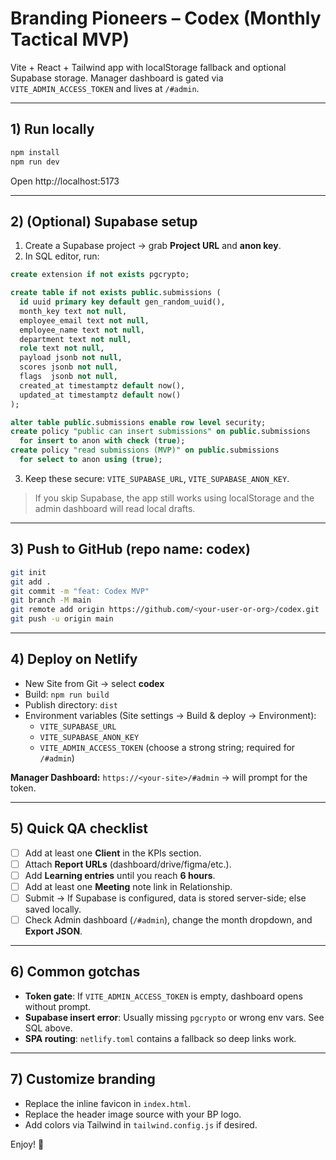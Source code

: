 # Branding Pioneers – Codex (Monthly Tactical MVP)

Vite + React + Tailwind app with localStorage fallback and optional Supabase storage.
Manager dashboard is gated via `VITE_ADMIN_ACCESS_TOKEN` and lives at `/#admin`.

---

## 1) Run locally
```bash
npm install
npm run dev
```
Open http://localhost:5173

---

## 2) (Optional) Supabase setup
1. Create a Supabase project → grab **Project URL** and **anon key**.
2. In SQL editor, run:
```sql
create extension if not exists pgcrypto;

create table if not exists public.submissions (
  id uuid primary key default gen_random_uuid(),
  month_key text not null,
  employee_email text not null,
  employee_name text not null,
  department text not null,
  role text not null,
  payload jsonb not null,
  scores jsonb not null,
  flags  jsonb not null,
  created_at timestamptz default now(),
  updated_at timestamptz default now()
);

alter table public.submissions enable row level security;
create policy "public can insert submissions" on public.submissions
  for insert to anon with check (true);
create policy "read submissions (MVP)" on public.submissions
  for select to anon using (true);
```
3. Keep these secure: `VITE_SUPABASE_URL`, `VITE_SUPABASE_ANON_KEY`.

> If you skip Supabase, the app still works using localStorage and the admin dashboard will read local drafts.

---

## 3) Push to GitHub (repo name: codex)
```bash
git init
git add .
git commit -m "feat: Codex MVP"
git branch -M main
git remote add origin https://github.com/<your-user-or-org>/codex.git
git push -u origin main
```

---

## 4) Deploy on Netlify
- New Site from Git → select **codex**
- Build: `npm run build`
- Publish directory: `dist`
- Environment variables (Site settings → Build & deploy → Environment):
  - `VITE_SUPABASE_URL`
  - `VITE_SUPABASE_ANON_KEY`
  - `VITE_ADMIN_ACCESS_TOKEN` (choose a strong string; required for `/#admin`)

**Manager Dashboard:** `https://<your-site>/#admin` → will prompt for the token.

---

## 5) Quick QA checklist
- [ ] Add at least one **Client** in the KPIs section.
- [ ] Attach **Report URLs** (dashboard/drive/figma/etc.).
- [ ] Add **Learning entries** until you reach **6 hours**.
- [ ] Add at least one **Meeting** note link in Relationship.
- [ ] Submit → If Supabase is configured, data is stored server-side; else saved locally.
- [ ] Check Admin dashboard (`/#admin`), change the month dropdown, and **Export JSON**.

---

## 6) Common gotchas
- **Token gate**: If `VITE_ADMIN_ACCESS_TOKEN` is empty, dashboard opens without prompt.
- **Supabase insert error**: Usually missing `pgcrypto` or wrong env vars. See SQL above.
- **SPA routing**: `netlify.toml` contains a fallback so deep links work.

---

## 7) Customize branding
- Replace the inline favicon in `index.html`.
- Replace the header image source with your BP logo.
- Add colors via Tailwind in `tailwind.config.js` if desired.

Enjoy! 🚀
